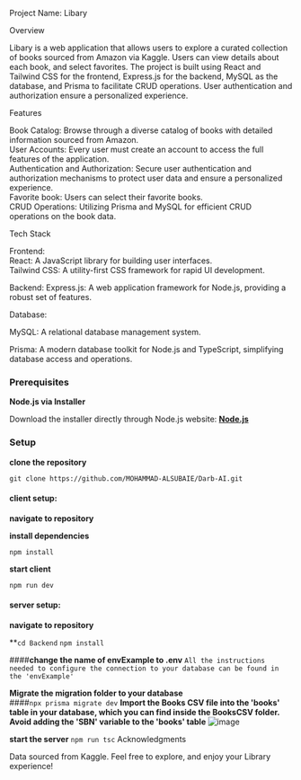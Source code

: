 Project Name: Libary 

Overview

Libary is a web application that allows users to explore a curated collection of books sourced from Amazon via Kaggle. Users can view details about each book, and select favorites. The project is built using React and Tailwind CSS for the frontend, Express.js for the backend, MySQL as the database, and Prisma to facilitate CRUD operations. User authentication and authorization ensure a personalized experience.

Features

Book Catalog: Browse through a diverse catalog of books with detailed information sourced from Amazon.<br/>
User Accounts: Every user must create an account to access the full features of the application.<br/>
Authentication and Authorization: Secure user authentication and authorization mechanisms to protect user data and ensure a personalized experience.<br/>
Favorite book: Users can select their favorite books.<br/>
CRUD Operations: Utilizing Prisma and MySQL for efficient CRUD operations on the book data.<br/>

Tech Stack

Frontend:<br/>
React: A JavaScript library for building user interfaces.<br/>
Tailwind CSS: A utility-first CSS framework for rapid UI development.<br/>

Backend:
Express.js: A web application framework for Node.js, providing a robust set of features.<br/>

Database:<br/>

MySQL: A relational database management system.<br/>

Prisma: A modern database toolkit for Node.js and TypeScript, simplifying database access and operations.<br/>

### **Prerequisites**
**Node.js via Installer**

Download the installer directly through Node.js website: **[Node.js](https://nodejs.org/en/download)**

### **Setup**

**clone the repository**

`git clone https://github.com/MOHAMMAD-ALSUBAIE/Darb-AI.git`

#### **client setup:**

**navigate to repository**

**install dependencies**

`npm install`

**start client**

`npm run dev`

#### **server setup:**

**navigate to repository**

**`cd Backend`
`npm install`

####**change the name of envExample to .env**
`All the instructions needed to configure the connection to your database can be found in the 'envExample'`

**Migrate the migration folder to your database**</br>
####`npx prisma migrate dev`
**Import the Books CSV file into the 'books' table in your database, which you can find inside the BooksCSV folder.**
**Avoid adding the 'SBN' variable to the 'books' table**
![image](https://github.com/MOHAMMAD-ALSUBAIE/Libary/assets/68867495/6a20de44-2605-4def-9fd1-60b21bf7b163)


**start the server**
`npm run tsc`
Acknowledgments

Data sourced from Kaggle.
Feel free to explore, and enjoy your Library  experience!
